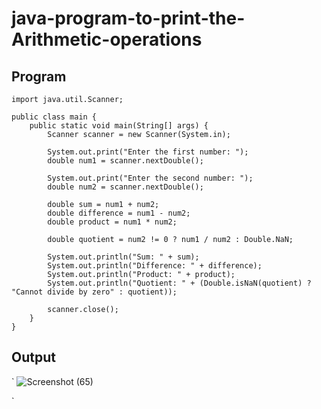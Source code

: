 # java-program-to-print-the-Arithmetic-operations

## Program
```
import java.util.Scanner;

public class main {
    public static void main(String[] args) {
        Scanner scanner = new Scanner(System.in);

        System.out.print("Enter the first number: ");
        double num1 = scanner.nextDouble();

        System.out.print("Enter the second number: ");
        double num2 = scanner.nextDouble();

        double sum = num1 + num2;
        double difference = num1 - num2;
        double product = num1 * num2;

        double quotient = num2 != 0 ? num1 / num2 : Double.NaN;

        System.out.println("Sum: " + sum);
        System.out.println("Difference: " + difference);
        System.out.println("Product: " + product);
        System.out.println("Quotient: " + (Double.isNaN(quotient) ? "Cannot divide by zero" : quotient));

        scanner.close();
    }
}

```

## Output
`
![Screenshot (65)](https://github.com/21002624/java-program-to-print-the-Arithmetic-operations/assets/113762183/9099c207-f36b-4a44-a799-f3f8f197be2a)

`
